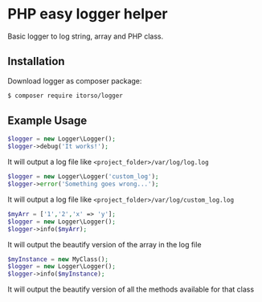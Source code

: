 # PHP easy logger helper
Basic logger to log string, array and PHP class.

## Installation
Download logger as composer package:

```bash
$ composer require itorso/logger
```

## Example Usage

```php
$logger = new Logger\Logger();
$logger->debug('It works!');

```
It will output a log file like `<project_folder>/var/log/log.log`


```php
$logger = new Logger\Logger('custom_log');
$logger->error('Something goes wrong...');

```
It will output a log file like `<project_folder>/var/log/custom_log.log`


```php
$myArr = ['1','2','x' => 'y'];
$logger = new Logger\Logger();
$logger->info($myArr);

```
It will output the beautify version of the array in the log file

```php
$myInstance = new MyClass();
$logger = new Logger\Logger();
$logger->info($myInstance);

```
It will output the beautify version of all the methods available for that class
